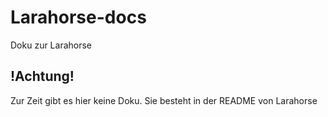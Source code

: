 # Larahorse-docs
Doku zur Larahorse

## !Achtung!
Zur Zeit gibt es hier keine Doku. Sie besteht in der README von Larahorse
